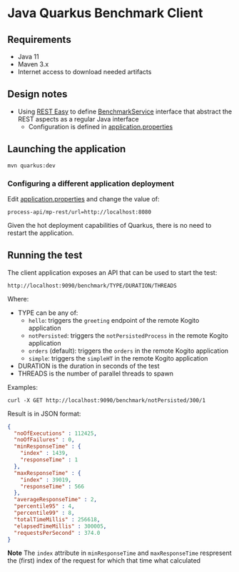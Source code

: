 # Java Quarkus Benchmark Client

## Requirements
* Java 11
* Maven 3.x
* Internet access to download needed artifacts

## Design notes
* Using [REST Easy](https://resteasy.github.io/) to define [BenchmarkService](./src/main/java/com/redhat/fsi/kogito/benchmark/BenchmarkService.java)
  interface that abstract the REST aspects as a regular Java interface  
  * Configuration is defined in [application.properties](./src/main/resources/application.properties)

## Launching the application
```shell
mvn quarkus:dev
```

### Configuring a different application deployment
Edit [application.properties](./src/main/resources/application.properties) and change the value of:
```properties
process-api/mp-rest/url=http://localhost:8080
```
Given the hot deployment capabilities of Quarkus, there is no need to restart the application.

## Running the test
The client application exposes an API that can be used to start the test:
```properties
http://localhost:9090/benchmark/TYPE/DURATION/THREADS
```
Where:
* TYPE can be any of: 
  * `hello`: triggers the `greeting` endpoint of the remote Kogito application
  * `notPersisted`: triggers the `notPersistedProcess` in the remote Kogito application
  * `orders` (default): triggers the `orders` in the remote Kogito application
  * `simple`: triggers the `simpleHT` in the remote Kogito application
* DURATION is the duration in seconds of the test
* THREADS is the number of parallel threads to spawn

Examples:
```shell
curl -X GET http://localhost:9090/benchmark/notPersisted/300/1
```
Result is in JSON format:
```json
{
  "noOfExecutions" : 112425,
  "noOfFailures" : 0,
  "minResponseTime" : {
    "index" : 1439,
    "responseTime" : 1
  },
  "maxResponseTime" : {
    "index" : 39019,
    "responseTime" : 566
  },
  "averageResponseTime" : 2,
  "percentile95" : 4,
  "percentile99" : 8,
  "totalTimeMillis" : 256618,
  "elapsedTimeMillis" : 300005,
  "requestsPerSecond" : 374.0
}
```
**Note** The `index` attribute in `minResponseTime` and `maxResponseTime` respresent the (first) index of the request 
for which that time what calculated
